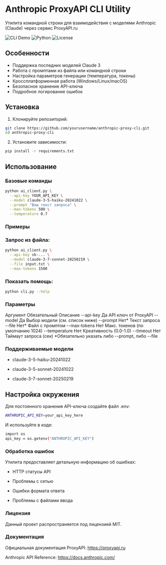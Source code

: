 # Anthropic ProxyAPI CLI Utility

Утилита командной строки для взаимодействия с моделями Anthropic (Claude) через сервис ProxyAPI.ru

![CLI Demo](https://img.shields.io/badge/CLI-Demo-blueviolet)
![Python](https://img.shields.io/badge/Python-3.8%2B-success)
![License](https://img.shields.io/badge/License-MIT-green)

## Особенности

- Поддержка последних моделей Claude 3
- Работа с промптами из файла или командной строки
- Настройка параметров генерации (температура, токены)
- Кроссплатформенная работа (Windows/Linux/macOS)
- Безопасное хранение API-ключа
- Подробное логирование ошибок

## Установка

1. Клонируйте репозиторий:

```bash
git clone https://github.com/yourusername/anthropic-proxy-cli.git
cd anthropic-proxy-cli
```

2. Установите зависимости:
```bash
pip install -r requirements.txt
```

## Использование

### Базовые команды

```bash
python ai_client.py \
  --api-key YOUR_API_KEY \
  --model claude-3-5-haiku-20241022 \
  --prompt "Ваш текст запроса" \
  --max-tokens 500 \
  --temperature 0.7
```

### Примеры

### Запрос из файла:

```bash
python ai_client.py \
  --api-key sk-... \
  --model claude-3-7-sonnet-20250219 \
  --file input.txt \
  --max-tokens 1500
```
### Показать помощь:

```bash
python cli.py --help
```

### Параметры
Аргумент	    Обязательный	  Описание
--api-key	    Да	            API ключ от ProxyAPI
--model	Да	  Выбор модели   (см. список ниже)
--prompt	    Нет*	          Текст запроса
--file	      Нет*	          Файл с промптом
--max-tokens	Нет	            Макс. токенов (по умолчанию 1024)
--temperature	Нет	            Креативность (0.0-1.0)
--timeout	    Нет	            Таймаут запроса (сек)
*Обязательно указать либо --prompt, либо --file

### Поддерживаемые модели

- claude-3-5-haiku-20241022

- claude-3-5-sonnet-20241022

- claude-3-7-sonnet-20250219

## Настройка окружения
Для постоянного хранения API-ключа создайте файл .env:

```bash
ANTHROPIC_API_KEY=your_api_key_here
```

И используйте в коде:

```bash
import os
api_key = os.getenv("ANTHROPIC_API_KEY")
```

### Обработка ошибок
Утилита предоставляет детальную информацию об ошибках:

- HTTP статусы API

- Проблемы с сетью

- Ошибки формата ответа

- Проблемы с файлами ввода

### Лицензия
Данный проект распространяется под лицензией MIT.

### Документация
Официальная документация ProxyAPI: https://proxyapi.ru

Anthropic API Reference: https://docs.anthropic.com/
